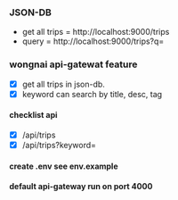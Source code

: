 ### JSON-DB

- get all trips = http://localhost:9000/trips
- query = http://localhost:9000/trips?q=<keyword>

### wongnai api-gatewat feature

- [x] get all trips in json-db.
- [x] keyword can search by title, desc, tag

#### checklist api

- [x] /api/trips
- [x] /api/trips?keyword=<string>

#### create .env see env.example

#### default api-gateway run on port 4000
